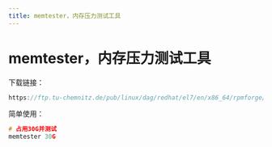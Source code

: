 ```yaml
---
title: memtester，内存压力测试工具
---
```


# memtester，内存压力测试工具

下载链接：

[](https://centos.pkgs.org/7/repoforge-x86_64/memtester-4.2.0-1.el7.rf.x86_64.rpm.html)

```cpp
https://ftp.tu-chemnitz.de/pub/linux/dag/redhat/el7/en/x86_64/rpmforge/RPMS/memtester-4.2.0-1.el7.rf.x86_64.rpm
```

简单使用：

```cpp
# 占用30G并测试
memtester 30G
```
